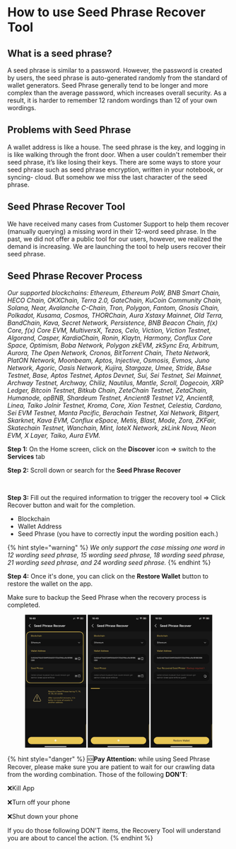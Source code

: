 # How to use Seed Phrase Recover Tool

## What is a seed phrase?

A seed phrase is similar to a password. However, the password is created by users, the seed phrase is auto-generated randomly from the standard of wallet generators. Seed Phrase generally tend to be longer and more complex than the average password, which increases overall security. As a result, it is harder to remember 12 random wordings than 12 of your own wordings.

## **Problems with Seed Phrase**

A wallet address is like a house. The seed phrase is the key, and logging in is like walking through the front door. When a user couldn't remember their seed phrase, it’s like losing their keys. There are some ways to store your seed phrase such as seed phrase encryption, written in your notebook, or syncing- cloud. But somehow we miss the last character of the seed phrase.

## **Seed Phrase Recover Tool**

We have received many cases from Customer Support to help them recover (manually querying) a missing word in their 12-word seed phrase. In the past, we did not offer a public tool for our users, however, we realized the demand is increasing. We are launching the tool to help users recover their seed phrase.

## **Seed Phrase Recover Process**

_Our supported blockchains: Ethereum, Ethereum PoW, BNB Smart Chain, HECO Chain, OKXChain, Terra 2.0, GateChain, KuCoin Community Chain, Solana, Near, Avalanche C-Chain, Tron, Polygon, Fantom, Gnosis Chain, Polkadot, Kusama, Cosmos, THORChain, Aura Xstaxy Mainnet, Old Terra, BandChain, Kava, Secret Network, Persistence, BNB Beacon Chain, f(x) Core, f(x) Core EVM, MultiversX, Tezos, Celo, Viction, Viction Testnet, Algorand, Casper, KardiaChain, Ronin, Klaytn, Harmony, Conflux Core Space, Optimism, Boba Network, Polygon zkEVM, zkSync Era, Arbitrum, Aurora, The Open Network, Cronos, BitTorrent Chain, Theta Network, PlatON Network, Moonbeam, Aptos, Injective, Osmosis, Evmos, Juno Network, Agoric, Oasis Network, Kujira, Stargaze, Umee, Stride, BAse Testnet, Base, Aptos Testnet, Aptos Devnet, Sui, Sei Testnet, Sei Mainnet, Archway Testnet, Archway, Chiliz, Nautilus, Mantle, Scroll, Dogecoin, XRP Ledger, Bitcoin Testnet, Bitkub Chain, ZeteChain Testnet, ZetaChain, Humanode, opBNB, Shardeum Testnet, Ancient8 Testnet V2, Ancient8, Linea, Taiko Jolnir Testnet, Kroma, Core, Xion Testnet, Celestia, Cardano, Sei EVM Testnet, Manta Pacific, Berachain Testnet, Xai Network, Bitgert, Skarknet, Kava EVM, Conflux eSpace, Metis, Blast, Mode, Zora, ZKFair, Skatechain Testnet, Wanchain, Mint, IoteX Network, zkLink Nova, Neon EVM, X Layer, Taiko, Aura EVM._

**Step 1:** On the Home screen, click on the **Discover** icon => switch to the **Services** tab

**Step 2:** Scroll down or search for the **Seed Phrase Recover**

<figure><img src="https://lh7-rt.googleusercontent.com/docsz/AD_4nXc3U14BkQicunyDLCAMS06Gj5TJQ5a-_M4GIH-x9gN43Qc6MirTHBCFeKA8Lbl8m-OdZ9KwukphP95uxzTAfj-Y4SzhPDiM7tZXgxaf2BsIAEJRyHudv95_4QjPfvw1chgwx2DQMfMmYKsIPLXN8JQ3pKJw?key=Xm64mtrsYecpz6bBsL3I2Q" alt=""><figcaption></figcaption></figure>

**Step 3:** Fill out the required information to trigger the recovery tool => Click Recover button and wait for the completion.

* Blockchain&#x20;
* Wallet Address&#x20;
* Seed Phrase (you have to correctly input the wording position each.)

{% hint style="warning" %}
_We only support the case missing one word in 12 wording seed phrase, 15 wording seed phrase, 18 wording seed phrase, 21 wording seed phrase, and 24 wording seed phrase._
{% endhint %}

**Step 4:** Once it's done, you can click on the **Restore Wallet** button to restore the wallet on the app.

Make sure to backup the Seed Phrase when the recovery process is completed.

<figure><img src="../../../../.gitbook/assets/image (239).png" alt=""><figcaption></figcaption></figure>

{% hint style="danger" %}
:sos:**Pay Attention:** while using Seed Phrase Recover, please make sure you are patient to wait for our crawling data from the wording combination. Those of the following **DON'T**:&#x20;

:x:Kill App&#x20;

:x:Turn off your phone&#x20;

:x:Shut down your phone&#x20;

If you do those following DON'T items, the Recovery Tool will understand you are about to cancel the action.
{% endhint %}
